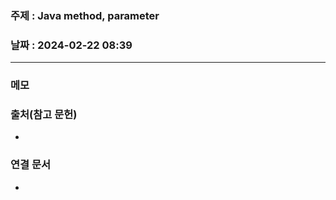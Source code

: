 ### 주제 : Java method, parameter

### 날짜 : 2024-02-22 08:39
----
### 메모
> 

### 출처(참고 문헌)
-

### 연결 문서
-
